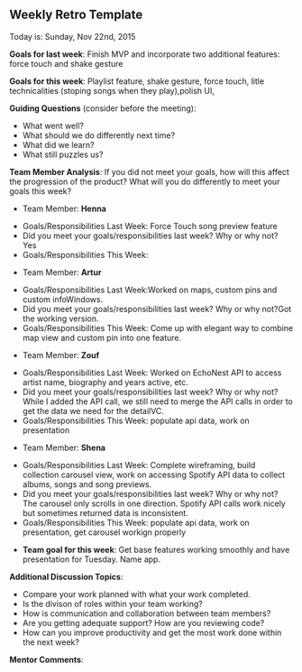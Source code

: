 ## Weekly Retro Template 
Today is: Sunday, Nov 22nd, 2015

**Goals for last week**:
Finish MVP and incorporate two additional features: force touch and shake gesture

**Goals for this week**:
Playlist feature, shake gesture, force touch, litle technicalities (stoping songs when they play),polish UI, 

**Guiding Questions** (consider before the meeting):

*  What went well?
*  What should we do differently next time? 
*  What did we learn?
*  What still puzzles us? 

**Team Member Analysis**:
If you did not meet your goals, how will this affect the progression of the product? What will you do differently to meet your goals this week?

* Team Member: **Henna**
- Goals/Responsibilities Last Week: Force Touch song preview feature
- Did you meet your goals/responsibilities last week? Why or why not? Yes
- Goals/Responsibilities This Week: 
*  Team Member: **Artur** 
- Goals/Responsibilities Last Week:Worked on maps, custom pins and custom infoWindows.
- Did you meet your goals/responsibilities last week? Why or why not?Got the working version.
- Goals/Responsibilities This Week: Come up with elegant way to combine map view and custom pin into one feature. 
* Team Member: **Zouf**
- Goals/Responsibilities Last Week: Worked on EchoNest API to access artist name, biography and years active, etc. 
- Did you meet your goals/responsibilities last week? Why or why not? While I added the API call, we still need to merge the API calls in order to get the data we need for the detailVC. 
- Goals/Responsibilities This Week: populate api data, work on presentation
* Team Member: **Shena**
- Goals/Responsibilities Last Week: Complete wireframing, build collection carousel view, work on accessing Spotify API data to collect albums, songs and song previews. 
- Did you meet your goals/responsibilities last week? Why or why not? The carousel only scrolls in one direction. Spotify API calls work nicely but sometimes returned data is inconsistent.
- Goals/Responsibilities This Week: populate api data, work on presentation, get carousel workign properly
* **Team goal for this week**: Get base features working smoothly and have presentation for Tuesday. Name app. 

**Additional Discussion Topics**:

*  Compare your work planned with what your work completed. 
*  Is the divison of roles within your team working?
*  How is communication and collaboration between team members?
*  Are you getting adequate support? How are you reviewing code?
*  How can you improve productivity and get the most work done within the next week?

**Mentor Comments**:
